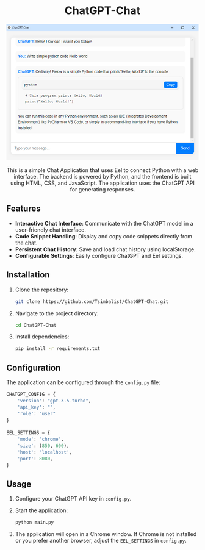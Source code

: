 <h1 align="center">ChatGPT-Chat</h1>

<p align="center">
  <img src="screenshot.jpg" alt="Screenshot">
  <p align="center">This is a simple Chat Application that uses Eel to connect Python with a web interface. The backend is powered by Python, and the frontend is built using HTML, CSS, and JavaScript. The application uses the ChatGPT API for generating responses.</p>
</p>

## Features

- **Interactive Chat Interface**: Communicate with the ChatGPT model in a user-friendly chat interface.
- **Code Snippet Handling**: Display and copy code snippets directly from the chat.
- **Persistent Chat History**: Save and load chat history using localStorage.
- **Configurable Settings**: Easily configure ChatGPT and Eel settings.

## Installation

1. Clone the repository:
    ```bash
    git clone https://github.com/Tsimbalist/ChatGPT-Chat.git
    ```

2. Navigate to the project directory:

    ```bash
    cd ChatGPT-Chat
    ```

3. Install dependencies:
    ```bash
    pip install -r requirements.txt
    ```

## Configuration

The application can be configured through the `config.py` file:

```python
CHATGPT_CONFIG = {
    'version': "gpt-3.5-turbo",
    'api_key': "",
    'role': "user"
}

EEL_SETTINGS = {
    'mode': 'chrome',
    'size': (850, 600),
    'host': 'localhost',
    'port': 8080,
}
```

## Usage

1. Configure your ChatGPT API key in `config.py`.

2. Start the application:
    ```bash
    python main.py
    ```

3. The application will open in a Chrome window. If Chrome is not installed or you prefer another browser, adjust the `EEL_SETTINGS` in `config.py`.
